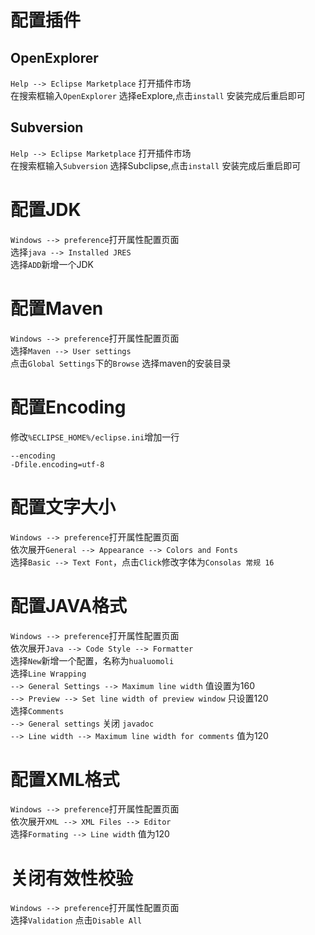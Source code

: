 # 配置插件
## OpenExplorer
`Help --> Eclipse Marketplace` 打开插件市场<br>
在搜索框输入`OpenExplorer` 选择eExplore,点击`install` 安装完成后重启即可<br>

## Subversion
`Help --> Eclipse Marketplace` 打开插件市场<br>
在搜索框输入`Subversion` 选择Subclipse,点击`install` 安装完成后重启即可<br>


# 配置JDK
`Windows --> preference`打开属性配置页面<br>
选择`java --> Installed JRES` <br>
选择`ADD`新增一个JDK<br>

# 配置Maven
`Windows --> preference`打开属性配置页面<br>
选择`Maven --> User settings` <br>
点击`Global Settings`下的`Browse` 选择maven的安装目录<br>

# 配置Encoding
修改`%ECLIPSE_HOME%/eclipse.ini`增加一行<br>
```
--encoding
-Dfile.encoding=utf-8
```

# 配置文字大小
 `Windows --> preference`打开属性配置页面<br>
 依次展开`General --> Appearance --> Colors and Fonts`<br>
 选择`Basic --> Text Font`，点击`Click`修改字体为`Consolas 常规 16`<br>

# 配置JAVA格式
`Windows --> preference`打开属性配置页面<br>
 依次展开`Java --> Code Style --> Formatter`<br>
 选择`New`新增一个配置，名称为`hualuomoli`<br>
 选择`Line Wrapping`<br>
`--> General Settings --> Maximum line width` 值设置为160<br>
`--> Preview --> Set line width of preview window` 只设置120<br>
选择`Comments`<br>
`--> General settings` 关闭 `javadoc`<br>
`--> Line width --> Maximum line width for comments` 值为120 <br>

# 配置XML格式
`Windows --> preference`打开属性配置页面<br>
 依次展开`XML --> XML Files --> Editor`<br>
 选择`Formating --> Line width` 值为120


# 关闭有效性校验
`Windows --> preference`打开属性配置页面<br>
选择`Validation`  点击`Disable All`<br>
